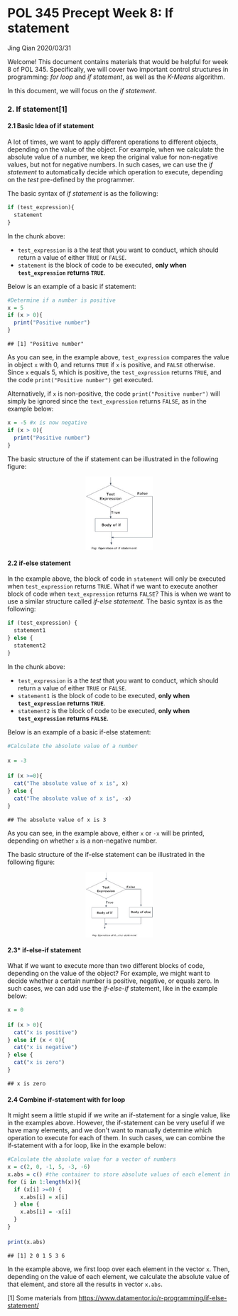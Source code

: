 POL 345 Precept Week 8: If statement
================
Jing Qian
2020/03/31

Welcome! This document contains materials that would be helpful for week 8 of POL 345. Specifically, we will cover two important control structures in programming: *for loop* and *if statement*, as well as the *K-Means* algorithm.

In this document, we will focus on the *if statement*.

### 2. If statement[1]

#### 2.1 Basic Idea of if statement

A lot of times, we want to apply different operations to different objects, depending on the value of the object. For example, when we calculate the absolute value of a number, we keep the original value for non-negative values, but not for negative numbers. In such cases, we can use the *if statement* to automatically decide which operation to execute, depending on the *test* pre-defined by the programmer.

The basic syntax of *if statement* is as the following:

``` r
if (test_expression){
  statement
}
```

In the chunk above:

-   `test_expression` is a the *test* that you want to conduct, which should return a value of either `TRUE` or `FALSE`.
-   `statement` is the block of code to be executed, **only when `test_expression` returns `TRUE`**.

Below is an example of a basic if statement:

``` r
#Determine if a number is positive
x = 5
if (x > 0){
  print("Positive number")
}
```

    ## [1] "Positive number"

As you can see, in the example above, `test_expression` compares the value in object `x` with 0, and returns `TRUE` if `x` is positive, and `FALSE` otherwise. Since `x` equals 5, which is positive, the `test_expression` returns `TRUE`, and the code `print("Positive number")` get executed.

Alternatively, if `x` is non-positive, the code `print("Positive number")` will simply be ignored since the `text_expression` returns `FALSE`, as in the example below:

``` r
x = -5 #x is now negative
if (x > 0){
  print("Positive number")
}
```

The basic structure of the if statement can be illustrated in the following figure:

<img src="images/r-if-statement.jpg" width="30%" style="display: block; margin: auto;" />

#### 2.2 if-else statement

In the example above, the block of code in `statement` will only be executed when `test_expression` returns `TRUE`. What if we want to execute another block of code when `text_expression` returns `FALSE`? This is when we want to use a similar structure called *if-else statement*. The basic syntax is as the following:

``` r
if (test_expression) {
  statement1
} else {
  statement2
}
```

In the chunk above:

-   `test_expression` is a the *test* that you want to conduct, which should return a value of either `TRUE` or `FALSE`.
-   `statement1` is the block of code to be executed, **only when `test_expression` returns `TRUE`**.
-   `statement2` is the block of code to be executed, **only when `test_expression` returns `FALSE`**.

Below is an example of a basic if-else statement:

``` r
#Calculate the absolute value of a number

x = -3

if (x >=0){
  cat("The absolute value of x is", x)
} else {
  cat("The absolute value of x is", -x)
}
```

    ## The absolute value of x is 3

As you can see, in the example above, either `x` or `-x` will be printed, depending on whether `x` is a non-negative number.

The basic structure of the if-else statement can be illustrated in the following figure:

<img src="images/r-if-else-statement.jpg" width="30%" style="display: block; margin: auto;" />

#### 2.3\* if-else-if statement

What if we want to execute more than two different blocks of code, depending on the value of the object? For example, we might want to decide whether a certain number is positive, negative, or equals zero. In such cases, we can add use the *if-else-if* statement, like in the example below:

``` r
x = 0

if (x > 0){
  cat("x is positive")
} else if (x < 0){
  cat("x is negative")
} else {
  cat("x is zero")
}
```

    ## x is zero

#### 2.4 Combine if-statement with for loop

It might seem a little stupid if we write an if-statement for a single value, like in the examples above. However, the if-statement can be very useful if we have many elements, and we don't want to manually determine which operation to execute for each of them. In such cases, we can combine the if-statement with a for loop, like in the example below:

``` r
#Calculate the absolute value for a vector of numbers
x = c(2, 0, -1, 5, -3, -6)
x.abs = c() #the container to store absolute values of each element in x
for (i in 1:length(x)){
  if (x[i] >=0) {
    x.abs[i] = x[i]
  } else {
    x.abs[i] = -x[i]
  }
}

print(x.abs)
```

    ## [1] 2 0 1 5 3 6

In the example above, we first loop over each element in the vector `x`. Then, depending on the value of each element, we calculate the absolute value of that element, and store all the results in vector `x.abs`.

[1] Some materials from <https://www.datamentor.io/r-programming/if-else-statement/>

